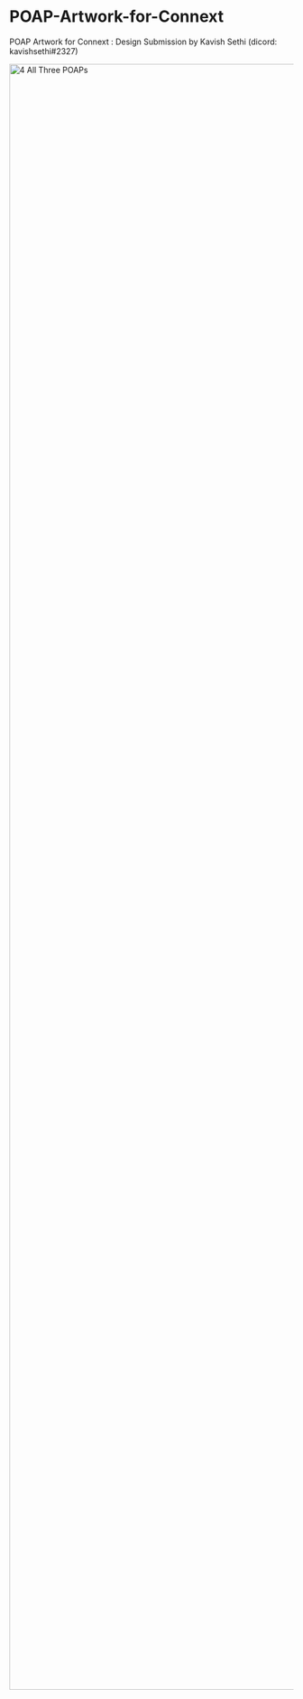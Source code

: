 # POAP-Artwork-for-Connext
POAP Artwork for Connext : Design Submission by Kavish Sethi (dicord: kavishsethi#2327)


<img width="2880" alt="4  All Three POAPs" src="https://user-images.githubusercontent.com/98817348/157287576-24a74e40-483c-4dbc-b248-c63420bc2d23.png">
